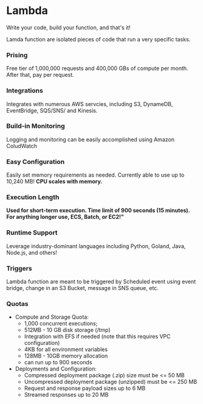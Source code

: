 # Lambda

Write your code, build your function, and that's it!



Lamda function are isolated pieces of code that run a very specific tasks.



### Prising

Free tier of 1,000,000 requests and 400,000 GBs of compute per month. After that, pay per request.



### Integrations

Integrates with numerous AWS servcies, including S3, DynameDB, EventBridge, SQS/SNS/ and Kinesis.

### Build-in Monitoring

Logging and monitoring can be easily accomplished using Amazon ColudWatch

### Easy Configuration

Easily set memory requirements as needed. Currently able to use up to 10,240 MB! **CPU scales with memory.**



### **Execution Length**

**Used for short-term execution. Time limit of 900 seconds (15 minutes). For anything longer use, ECS, Batch, or EC2!"**

### **Runtime Support**

Leverage industry-dominant languages including Python, Goland, Java, Node.js, and others!

### Triggers

Lambda function are meant to be triggered by Scheduled event using event bridge, change in an S3 Bucket, message in SNS queue, etc.&#x20;

### Quotas&#x20;

* Compute and Storage Quota:&#x20;
  * 1,000 concurrent executions;&#x20;
  * 512MB - 10 GB disk storage (/tmp)
  * Integration with EFS if needed (note that this requires VPC configuration)
  * 4KB for all environment variables
  * 128MB - 10GB memory allocation&#x20;
  * can run up to 900 seconds
* Deployments and Configuration:
  * Compressed deployment package (.zip) size must be <= 50 MB
  * Uncompressed deployment package (unzipped) must be <= 250 MB
  * Request and response payload sizes up to 6 MB
  * Streamed responses up to 20 MB
